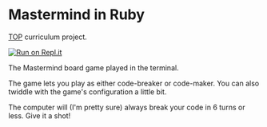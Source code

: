 # Mastermind in Ruby

[TOP](https://www.theodinproject.com/courses/ruby-programming/lessons/oop?ref=lnav#project-2-mastermind) curriculum project.

[![Run on Repl.it](https://repl.it/badge/github/sthavm/ruby-mastermind)](https://repl.it/github/sthavm/ruby-mastermind)

The Mastermind board game played in the terminal.

The game lets you play as either code-breaker or code-maker. You can also twiddle with the game's configuration a little bit.

The computer will (I'm pretty sure) always break your code in 6 turns or less. Give it a shot!